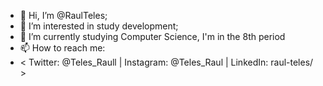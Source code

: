 - 👋 Hi, I’m @RaulTeles;
- 👀 I’m interested in study development;
- 🌱 I’m currently studying Computer Science, I'm in the 8th period
- 📫 How to reach me:
-  < Twitter: @Teles_Raull | Instagram: @Teles_Raul | LinkedIn: raul-teles/ >

<!---
RaulTeles/RaulTeles is a ✨ special ✨ repository because its `README.md` (this file) appears on your GitHub profile.
You can click the Preview link to take a look at your changes.
--->
